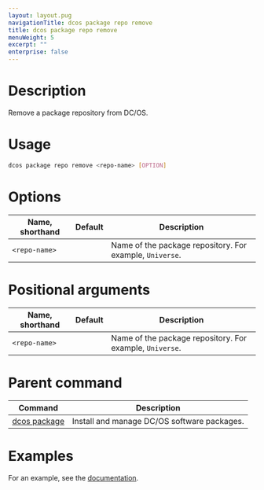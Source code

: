```yaml
---
layout: layout.pug
navigationTitle: dcos package repo remove
title: dcos package repo remove
menuWeight: 5
excerpt: ""
enterprise: false
---
```

<!-- This source repo for this topic is https://github.com/dcos/dcos-docs -->

# Description

Remove a package repository from DC/OS.

# Usage

```bash
dcos package repo remove <repo-name> [OPTION]
```

# Options

| Name, shorthand     | Default | Description                                              |
| ------------------- | ------- | -------------------------------------------------------- |
| `<repo-name>` |         | Name of the package repository. For example, `Universe`. |

# Positional arguments

| Name, shorthand     | Default | Description                                              |
| ------------------- | ------- | -------------------------------------------------------- |
| `<repo-name>` |         | Name of the package repository. For example, `Universe`. |

# Parent command

| Command                                                   | Description                                 |
| --------------------------------------------------------- | ------------------------------------------- |
| [dcos package](/1.10/cli/command-reference/dcos-package/) | Install and manage DC/OS software packages. |

# Examples

For an example, see the [documentation](/1.10/administering-clusters/repo/).